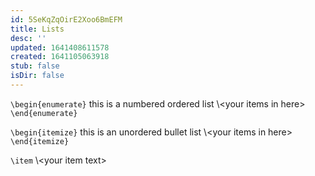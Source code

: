 ```yaml
---
id: 5SeKqZqOirE2Xoo6BmEFM
title: Lists
desc: ''
updated: 1641408611578
created: 1641105063918
stub: false
isDir: false
---
```


`\begin{enumerate}` this is a numbered ordered list
    \\&lt;your items in here>
`\end{enumerate}`

`\begin{itemize}` this is an unordered bullet list
    \\&lt;your items in here>
`\end{itemize}`

`\item` \\&lt;your item text>

